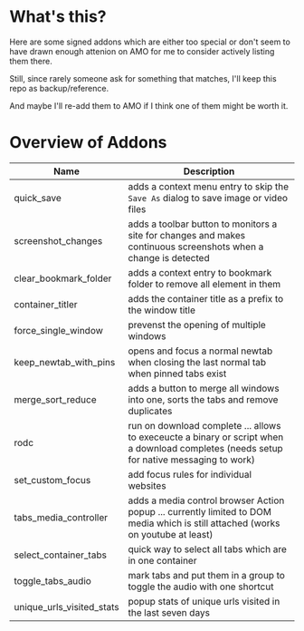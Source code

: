 # What's this? 

Here are some signed addons which are either too special or don't seem to have drawn enough attenion on AMO for me to consider actively listing them there. 

Still, since rarely someone ask for something that matches, I'll keep this repo as backup/reference. 

And maybe I'll re-add them to AMO if I think one of them might be worth it. 

# Overview of Addons 

| Name | Description |
| --- | --- |
| quick_save | adds a context menu entry to skip the `Save As` dialog to save image or video files |
|screenshot_changes|adds a toolbar button to monitors a site for changes and  makes continuous screenshots when a change is detected  |
|clear_bookmark_folder| adds a context entry to bookmark folder to remove all element in them | 
| container_titler | adds the container title as a prefix to the window title |
|force_single_window | prevenst the opening of multiple windows |
| keep_newtab_with_pins | opens and focus a normal newtab when closing the last normal tab when pinned tabs exist | 
|merge_sort_reduce | adds a button to merge all windows into one, sorts the tabs and remove duplicates|
| rodc | run on download complete ... allows to execeucte a binary or script when a download completes (needs setup for native messaging to work)|
|set_custom_focus| add focus rules for individual websites|
|tabs_media_controller| adds a media control browser Action popup ... currently limited to DOM media which is still attached (works on youtube at least)|
|select_container_tabs| quick way to select all tabs which are in one container|
|toggle_tabs_audio| mark tabs and put them in a group to toggle the audio with one shortcut|
|unique_urls_visited_stats | popup stats of unique urls visited in the last seven days| 
